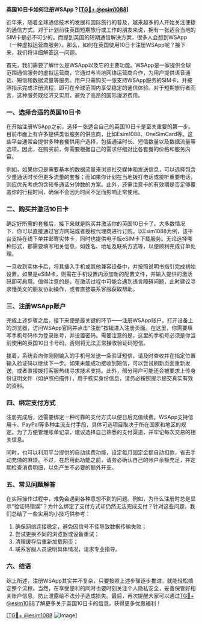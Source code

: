 **英国10日卡如何注册WSApp？[[TG💪+ @esim1088](https://t.me/s/esim1088)]**

近年来，随着全球通信技术的发展和国际旅行的普及，越来越多的人开始关注便捷的通信方式。对于计划前往英国短期旅行或工作的朋友来说，拥有一张适合当地的SIM卡是必不可少的。而提到英国的短期通信解决方案，很多人会想到WSApp（一种虚拟运营商服务）。那么，如何在英国使用10日卡注册WSApp呢？接下来，我们将详细解答这一问题。

首先，我们需要了解什么是WSApp以及它的主要功能。WSApp是一家提供全球范围通信服务的虚拟运营商，它通过与当地网络运营商合作，为用户提供语音通话、短信和数据流量等服务。用户只需购买一张支持WSApp服务的SIM卡，并按照指示完成注册流程，即可在全球范围内享受稳定的通信体验。对于短期旅行者而言，这种服务既经济又实用，避免了高昂的国际漫游费用。

### **一、选择合适的英国10日卡**

在开始注册WSApp之前，选择一张适合自己的英国10日卡是至关重要的第一步。目前市面上有许多提供类似服务的供应商，比如Esim1088、OneSimCard等。这些平台通常会提供多种套餐供用户选择，包括通话时长、短信数量以及数据流量等选项。因此，在购买前，你需要根据自己的需求仔细对比各套餐的价格和服务内容。

例如，如果你只是需要基本的数据流量来浏览社交媒体和发送信息，可以选择包含少量通话时长但更多流量的套餐；而如果你计划在当地拨打电话或接听重要电话，则应优先考虑包含较多通话分钟数的方案。此外，还需注意卡的有效期是否足够覆盖你的行程时间，确保不会因为时间不足而影响正常使用。

### **二、购买并激活10日卡**

确定好所需的套餐后，接下来就是购买并激活你的英国10日卡了。大多数情况下，你可以直接通过官方网站或者授权代理商进行订购。以Esim1088为例，该平台支持在线下单并邮寄实体卡，同时也提供电子版eSIM卡下载服务。无论选择哪种形式，都需要填写相关信息，如姓名、地址及联系方式等，以便顺利完成订单处理。

一旦收到实体卡后，将其插入手机或其他兼容设备中，并按照说明书指引完成初始设置。如果是eSIM卡，则需在手机设置内添加新的配置文件，并输入提供的激活码即可启用。值得注意的是，在激活过程中可能会遇到语言障碍问题，此时建议寻求懂英文的朋友协助操作，或者直接联系客服获取帮助。

### **三、注册WSApp账户**

完成上述步骤之后，接下来便是最关键的环节——注册WSApp账户。打开设备上的浏览器，访问WSApp官网并点击“注册”按钮进入注册页面。在这里，你需要填写手机号码作为登录账号，并设置密码。需要注意的是，这里的手机号必须是你当前使用的英国10日卡号码，否则将无法正常接收验证码短信。

接着，系统会向你刚刚输入的手机号发送一条验证短信，请及时查收并在指定位置输入验证码以继续下一步。如果未能成功接收到短信，可以尝试刷新页面重新发送，或者直接拨打客服热线寻求技术支持。此外，部分用户可能还会被要求上传身份证明文件（如护照扫描件），用于核实身份信息，请务必按照提示提交真实有效的资料。

### **四、绑定支付方式**

注册完成后，还需要绑定一种可靠的支付方式以便日后充值续费。WSApp支持信用卡、PayPal等多种主流支付手段，具体可选项目取决于所在国家和地区的规定。为了方便管理账单记录，建议选择自己熟悉的支付渠道，并牢记每次交易的相关信息。

同时，也可以利用平台提供的自动续费功能，设定每月固定金额自动扣款，省去手动充值的麻烦。不过，在启用此功能之前，请务必确认自己的账户余额充足，并定期检查消费明细，以免产生不必要的额外开支。

### **五、常见问题解答**

在实际操作过程中，难免会遇到各种意想不到的问题。例如，为什么注册时总是显示“验证码错误”？为什么绑定了支付方式却仍然无法完成支付？针对这些问题，我们总结了一些实用的小技巧供参考：

1. 确保网络连接稳定，避免因信号不佳导致数据传输失败；
2. 尝试更换不同的浏览器或设备重试；
3. 清理缓存后重新加载网页；
4. 联系客服人员说明具体情况，请求专业指导。

### **六、结语**

综上所述，注册WSApp其实并不复杂，只要按照上述步骤逐步推进，就能轻松搞定整个流程。当然，在享受便利的同时也要时刻关注个人隐私安全，妥善保管好相关账户信息，防止泄露给不法分子造成损失。最后，再次提醒大家可以通过[TG💪+ @esim1088](https://t.me/s/esim1088)了解更多关于英国10日卡的信息，获得更多优惠福利！

[[TG💪+ @esim1088](https://t.me/s/esim1088) ![Image](https://i.postimg.cc/4NQfJmqS/Snipaste-2025-05-13-00-14-12.png)]